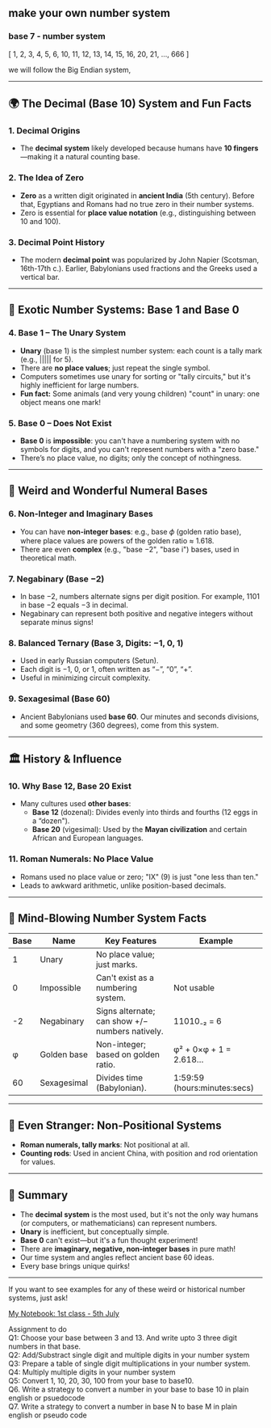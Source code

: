 ## make your own number system

### base 7 - number system

[
    1,  2,  3,  4,  5,  6,
  10, 11, 12, 13, 14, 15, 16,
  20, 21, ..., 666
]

we will follow the Big Endian system, 


---

## 🌍 The Decimal (Base 10) System and Fun Facts

### 1. **Decimal Origins**
- The **decimal system** likely developed because humans have **10 fingers**—making it a natural counting base.

### 2. **The Idea of Zero**
- **Zero** as a written digit originated in **ancient India** (5th century). Before that, Egyptians and Romans had no true zero in their number systems.
- Zero is essential for **place value notation** (e.g., distinguishing between 10 and 100).

### 3. **Decimal Point History**
- The modern **decimal point** was popularized by John Napier (Scotsman, 16th-17th c.). Earlier, Babylonians used fractions and the Greeks used a vertical bar.

---

## 🧩 Exotic Number Systems: Base 1 and Base 0

### 4. **Base 1 – The Unary System**
- **Unary** (base 1) is the simplest number system: each count is a tally mark (e.g., ||||| for 5).
- There are **no place values**; just repeat the single symbol.
- Computers sometimes use unary for sorting or "tally circuits," but it's highly inefficient for large numbers.
- **Fun fact:** Some animals (and very young children) "count" in unary: one object means one mark!

### 5. **Base 0 – Does Not Exist**
- **Base 0** is **impossible**: you can't have a numbering system with no symbols for digits, and you can't represent numbers with a "zero base."
- There’s no place value, no digits; only the concept of nothingness.

---

## 🦄 Weird and Wonderful Numeral Bases

### 6. **Non-Integer and Imaginary Bases**
- You can have **non-integer bases**: e.g., base 𝜙 (golden ratio base), where place values are powers of the golden ratio ≈ 1.618.
- There are even **complex** (e.g., "base −2", "base i") bases, used in theoretical math.

### 7. **Negabinary (Base −2)**
- In base −2, numbers alternate signs per digit position. For example, 1101 in base −2 equals −3 in decimal.
- Negabinary can represent both positive and negative integers without separate minus signs!

### 8. **Balanced Ternary (Base 3, Digits: −1, 0, 1)**
- Used in early Russian computers (Setun).
- Each digit is −1, 0, or 1, often written as “−”, “0”, “+”.
- Useful in minimizing circuit complexity.

### 9. **Sexagesimal (Base 60)**
- Ancient Babylonians used **base 60**. Our minutes and seconds divisions, and some geometry (360 degrees), come from this system.

---

## 🏛️ History & Influence

### 10. **Why Base 12, Base 20 Exist**
- Many cultures used **other bases**:
  - **Base 12** (dozenal): Divides evenly into thirds and fourths (12 eggs in a “dozen").
  - **Base 20** (vigesimal): Used by the **Mayan civilization** and certain African and European languages.

### 11. **Roman Numerals: No Place Value**
- Romans used no place value or zero; "IX" (9) is just "one less than ten."
- Leads to awkward arithmetic, unlike position-based decimals.

---

## 🤯 Mind-Blowing Number System Facts

| Base | Name        | Key Features                                         | Example                      |
|------|-------------|------------------------------------------------------|------------------------------|
| 1    | Unary       | No place value; just marks.                          |  ||||| for 5                 |
| 0    | Impossible  | Can't exist as a numbering system.                   |  Not usable                  |
| -2   | Negabinary  | Signs alternate; can show +/− numbers natively.      | 11010₋₂ = 6                  |
| φ    | Golden base | Non-integer; based on golden ratio.                  | φ² + 0×φ + 1 = 2.618…        |
| 60   | Sexagesimal | Divides time (Babylonian).                           | 1:59:59 (hours:minutes:secs) |

---

## 🦠 **Even Stranger: Non-Positional Systems**

- **Roman numerals, tally marks**: Not positional at all.
- **Counting rods**: Used in ancient China, with position and rod orientation for values.

---

## 🏁 Summary

- The **decimal system** is the most used, but it's not the only way humans (or computers, or mathematicians) can represent numbers.
- **Unary** is inefficient, but conceptually simple.
- **Base 0** can't exist—but it's a fun thought experiment!
- There are **imaginary, negative, non-integer bases** in pure math!
- Our time system and angles reflect ancient base 60 ideas.
- Every base brings unique quirks!

---

If you want to see examples for any of these weird or historical number systems, just ask!


[My Notebook: 1st class - 5th July](https://www.notion.so/vhaldspace/June-5-First-class-2276e6da334680e08a22f8fe620e71ba?source=copy_link)



Assignment to do\
Q1: Choose your base between 3 and 13. And write upto 3 three digit numbers in that base.\
Q2: Add/Substract single digit and multiple digits in your number system\
Q3: Prepare a table of single digit multiplications in your number system.\
Q4: Multiply multiple digits in your number system\
Q5: Convert 1, 10, 20, 30, 100 from your base to base10.\
Q6. Write a strategy to convert a number in your base to base 10 in plain english or psuedocode\
Q7. Write a strategy to convert a number in base N to base M in plain english or pseudo code
